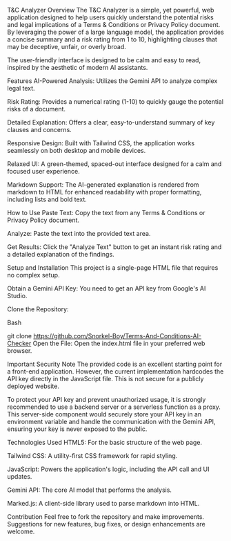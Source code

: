 T&C Analyzer
Overview
The T&C Analyzer is a simple, yet powerful, web application designed to help users quickly understand the potential risks and legal implications of a Terms & Conditions or Privacy Policy document. By leveraging the power of a large language model, the application provides a concise summary and a risk rating from 1 to 10, highlighting clauses that may be deceptive, unfair, or overly broad.

The user-friendly interface is designed to be calm and easy to read, inspired by the aesthetic of modern AI assistants.

Features
AI-Powered Analysis: Utilizes the Gemini API to analyze complex legal text.

Risk Rating: Provides a numerical rating (1-10) to quickly gauge the potential risks of a document.

Detailed Explanation: Offers a clear, easy-to-understand summary of key clauses and concerns.

Responsive Design: Built with Tailwind CSS, the application works seamlessly on both desktop and mobile devices.

Relaxed UI: A green-themed, spaced-out interface designed for a calm and focused user experience.

Markdown Support: The AI-generated explanation is rendered from markdown to HTML for enhanced readability with proper formatting, including lists and bold text.

How to Use
Paste Text: Copy the text from any Terms & Conditions or Privacy Policy document.

Analyze: Paste the text into the provided text area.

Get Results: Click the "Analyze Text" button to get an instant risk rating and a detailed explanation of the findings.

Setup and Installation
This project is a single-page HTML file that requires no complex setup.

Obtain a Gemini API Key: You need to get an API key from Google's AI Studio.

Clone the Repository:

Bash

git clone https://github.com/Snorkel-Boy/Terms-And-Conditions-AI-Checker
Open the File: Open the index.html file in your preferred web browser.

Important Security Note
The provided code is an excellent starting point for a front-end application. However, the current implementation hardcodes the API key directly in the JavaScript file. This is not secure for a publicly deployed website.

To protect your API key and prevent unauthorized usage, it is strongly recommended to use a backend server or a serverless function as a proxy. This server-side component would securely store your API key in an environment variable and handle the communication with the Gemini API, ensuring your key is never exposed to the public.

Technologies Used
HTML5: For the basic structure of the web page.

Tailwind CSS: A utility-first CSS framework for rapid styling.

JavaScript: Powers the application's logic, including the API call and UI updates.

Gemini API: The core AI model that performs the analysis.

Marked.js: A client-side library used to parse markdown into HTML.

Contribution
Feel free to fork the repository and make improvements. Suggestions for new features, bug fixes, or design enhancements are welcome.

